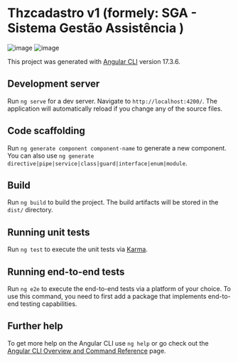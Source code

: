 
# Thzcadastro v1 (formely: SGA - Sistema Gestão Assistência ) 
![image](https://github.com/lucasmrthomaz/thzcadastro-front/assets/11547508/dce64ad2-4544-413b-b76f-5a697e4d16ad)
![image](https://github.com/lucasmrthomaz/thzcadastro-front/assets/11547508/57e02f78-b260-4128-a0d1-a3f4e36285c9)


This project was generated with [Angular CLI](https://github.com/angular/angular-cli) version 17.3.6.

## Development server

Run `ng serve` for a dev server. Navigate to `http://localhost:4200/`. The application will automatically reload if you change any of the source files.

## Code scaffolding

Run `ng generate component component-name` to generate a new component. You can also use `ng generate directive|pipe|service|class|guard|interface|enum|module`.

## Build

Run `ng build` to build the project. The build artifacts will be stored in the `dist/` directory.

## Running unit tests

Run `ng test` to execute the unit tests via [Karma](https://karma-runner.github.io).

## Running end-to-end tests

Run `ng e2e` to execute the end-to-end tests via a platform of your choice. To use this command, you need to first add a package that implements end-to-end testing capabilities.

## Further help

To get more help on the Angular CLI use `ng help` or go check out the [Angular CLI Overview and Command Reference](https://angular.io/cli) page.
